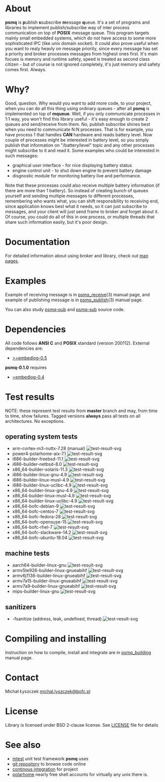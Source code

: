 [kursg-meta]: # (order: 1)

About
=====

**psmq** is **p**ublish **s**subscribe **m**essage **q**ueue. It's a set of
programs and libraries to implement publish/subscribe way of inter process
communication on top of **POSIX** message queue. This program targets mainly
small embedded systems, which do not have access to some more sophisticated IPC
(like unix domain socket). It could also prove useful when you want to realy
heavly on message priority, since every message has set a priority and broker
processes messages from highest ones first. It's main focues is memory and
runtime safety, speed is treated as second class citizen - but of course is not
ignored completely, it's just memory and safety comes first. Always.

Why?
====

Good, question. Why would you want to add more code, to your project, when you
can do all this thing using ordinary queues - after all **psmq** is implemented on
top of **mqueue**. Well, if you only communicate processes in 1:1 way, you won't
find this library useful - it's easy enough to create 2 queues and send/receive
from them. No, publish subscribe shines best when you need to communicate N:N
processes. That is for example, you have process 1 that handles **CAN** hardware
and reads battery level. Now couple of processes might be interested in battery
level, so you simply publish that information on "/battery/level" topic and any
other processes might subscribe to it and read it. Some examples who could be
interested in such messages:

* graphical user interface - for nice displaying battery status
* engine control unit - to shut down engine to prevent battery damage
* disgnostic module for monitoring battery live and performance.

Note that these processes could also receive multiple battery information (if
there are more than 1 battery). So instead of creating bunch of queues yourself
and sending multiple messages to different processes, remembering who wants
what, you can shift responsibility to receiving end, since application knows
best what it needs, so it can just subscribe to messages, and your client will
just send frame to broker and forget about it. Of course, you could do all of
this in one process, or multiple threads that share such information easily, but
it's poor design.

Documentation
=============

For detailed information about using broker and library, check out
[man pages](https://psmq.kurwinet.pl/manuals.html).

Examples
========

Example of receiving message is in
[psmq_receive](https://psmq.kurwinet.pl/manuals/psmq_receive.3.html)(3) manual
page, and example of publishing message is in
[psmq_publish](https://psmq.kurwinet.pl/manuals/psmq_publish.3.html)(3) manual
page.

You can also study [psmq-pub](https://git.kurwinet.pl/psmq/tree/src/psmq-pub.c)
and [psmq-sub](https://git.kurwinet.pl/psmq/tree/src/psmq-sub.c) source code.

Dependencies
============

All code follows **ANSI C** and **POSIX** standard (version 200112).
External dependencies are:

* [>=embedlog-0.5](https://embedlog.kurwinet.pl)

**psmq-0.1.0** requires
* [=embedlog-0.4](https://embedlog.kurwinet.pl)

Test results
============

NOTE: these represent test results from **master** branch and may, from time to
time, show failures. Tagged versions **always** pass all tests on all
architectures. No exceptions.

operating system tests
----------------------

* arm-cortex-m3-nuttx-7.28 (manual) ![test-result-svg][fsan]
* power4-polarhome-aix-7.1 ![test-result-svg][p4aix]
* i686-builder-freebsd-11.1 ![test-result-svg][x32fb]
* i686-builder-netbsd-8.0 ![test-result-svg][x32nb]
* x86_64-builder-solaris-11.3 ![test-result-svg][x64ss]
* i686-builder-linux-gnu-4.9 ![test-result-svg][x32lg]
* i686-builder-linux-musl-4.9 ![test-result-svg][x32lm]
* i686-builder-linux-uclibc-4.9 ![test-result-svg][x32lu]
* x86_64-builder-linux-gnu-4.9 ![test-result-svg][x64lg]
* x86_64-builder-linux-musl-4.9 ![test-result-svg][x64lm]
* x86_64-builder-linux-uclibc-4.9 ![test-result-svg][x64lu]
* x86_64-bofc-debian-9 ![test-result-svg][x64debian9]
* x86_64-bofc-centos-7 ![test-result-svg][x64centos7]
* x86_64-bofc-fedora-28 ![test-result-svg][x64fedora28]
* x86_64-bofc-opensuse-15 ![test-result-svg][x64suse15]
* x86_64-bofc-rhel-7 ![test-result-svg][x64rhel7]
* x86_64-bofc-slackware-14.2 ![test-result-svg][x64slackware142]
* x86_64-bofc-ubuntu-18.04 ![test-result-svg][x64ubuntu1804]

machine tests
-------------

* aarch64-builder-linux-gnu ![test-result-svg][a64lg]
* armv5te926-builder-linux-gnueabihf ![test-result-svg][armv5]
* armv6j1136-builder-linux-gnueabihf ![test-result-svg][armv6]
* armv7a15-builder-linux-gnueabihf ![test-result-svg][armv7a15]
* armv7a9-builder-linux-gnueabihf ![test-result-svg][armv7a9]
* mips-builder-linux-gnu ![test-result-svg][m32lg]

sanitizers
----------

* -fsanitize (address, leak, undefined, thread) ![test-result-svg][fsan]

Compiling and installing
========================

Instruction on how to compile, install and integrate are in
[psmq_building](https://psmq.kurwinet.pl/manuals/psmq_building.7.html) manual
page.

Contact
=======

Michał Łyszczek <michal.lyszczek@bofc.pl>

License
=======

Library is licensed under BSD 2-clause license. See
[LICENSE](http://git.kurwinet.pl/psmq/tree/LICENSE) file for details

See also
========

* [mtest](http://mtest.kurwinet.pl) unit test framework **psmq** uses
* [git repository](http://git.kurwinet.pl/psmq) to browse code online
* [continous integration](http://ci.psmq.kurwinet.pl) for project
* [polarhome](http://www.polarhome.com) nearly free shell accounts for
  virtually any unix there is.

[a64lg]: http://ci.psmq.kurwinet.pl/badges/aarch64-builder-linux-gnu-tests.svg
[armv5]: http://ci.psmq.kurwinet.pl/badges/armv5te926-builder-linux-gnueabihf-tests.svg
[armv6]: http://ci.psmq.kurwinet.pl/badges/armv6j1136-builder-linux-gnueabihf-tests.svg
[armv7a15]: http://ci.psmq.kurwinet.pl/badges/armv7a15-builder-linux-gnueabihf-tests.svg
[armv7a9]: http://ci.psmq.kurwinet.pl/badges/armv7a9-builder-linux-gnueabihf-tests.svg
[x32fb]: http://ci.psmq.kurwinet.pl/badges/i686-builder-freebsd-tests.svg
[x32lg]: http://ci.psmq.kurwinet.pl/badges/i686-builder-linux-gnu-tests.svg
[x32lm]: http://ci.psmq.kurwinet.pl/badges/i686-builder-linux-musl-tests.svg
[x32lu]: http://ci.psmq.kurwinet.pl/badges/i686-builder-linux-uclibc-tests.svg
[x32nb]: http://ci.psmq.kurwinet.pl/badges/i686-builder-netbsd-tests.svg
[m32lg]: http://ci.psmq.kurwinet.pl/badges/mips-builder-linux-gnu-tests.svg
[x64lg]: http://ci.psmq.kurwinet.pl/badges/x86_64-builder-linux-gnu-tests.svg
[x64lm]: http://ci.psmq.kurwinet.pl/badges/x86_64-builder-linux-musl-tests.svg
[x64lu]: http://ci.psmq.kurwinet.pl/badges/x86_64-builder-linux-uclibc-tests.svg
[x64ss]: http://ci.psmq.kurwinet.pl/badges/x86_64-builder-solaris-tests.svg
[p4aix]: http://ci.psmq.kurwinet.pl/badges/power4-polarhome-aix-tests.svg
[x64debian9]: http://ci.psmq.kurwinet.pl/badges/x86_64-debian-9-tests.svg
[x64centos7]: http://ci.psmq.kurwinet.pl/badges/x86_64-centos-7-tests.svg
[x64fedora28]: http://ci.psmq.kurwinet.pl/badges/x86_64-fedora-28-tests.svg
[x64suse15]: http://ci.psmq.kurwinet.pl/badges/x86_64-opensuse-15-tests.svg
[x64rhel7]: http://ci.psmq.kurwinet.pl/badges/x86_64-rhel-7-tests.svg
[x64slackware142]: http://ci.psmq.kurwinet.pl/badges/x86_64-slackware-142-tests.svg
[x64ubuntu1804]: http://ci.psmq.kurwinet.pl/badges/x86_64-ubuntu-1804-tests.svg
[fsan]: http://ci.psmq.kurwinet.pl/badges/fsanitize.svg
